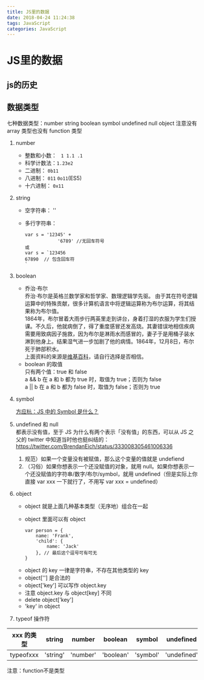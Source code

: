 ```yaml
---
title: JS里的数据
date: 2018-04-24 11:24:38
tags: JavaScript
categories: JavaScript
---
```


# JS里的数据

## js的历史



## 数据类型

七种数据类型：number string boolean symbol undefined null object
注意没有 array 类型也没有 function 类型

1. number
    
    - 整数和小数： ` 1 1.1 .1`
    - 科学计数法：`1.23e2`
    - 二进制： `0b11`
    - 八进制： `011` `0o11`(ES5)
    - 十六进制： `0x11`

2. string

    - 空字符串： ''
    - 多行字符串： 

        ```
        var s = '12345' + 
                    '6789' //无回车符号
        或
        var s = `123456
        67890  // 包含回车符
        `
        ```

3. boolean

    - 乔治·布尔  
    乔治·布尔是英格兰数学家和哲学家、数理逻辑学先驱。
    由于其在符号逻辑运算中的特殊贡献，很多计算机语言中将逻辑运算称为布尔运算，将其结果称为布尔值。  
    1864年，布尔冒着大雨步行两英里走到讲台，身着打湿的衣服为学生们授课。不久后，他就病倒了，得了重度感冒还发高烧。其妻错误地相信疾病需要用致病因子施救，因为布尔是淋雨水而感冒的，妻子于是用桶子装水淋到他身上。结果湿气进一步加剧了他的病情。1864年，12月8日，布尔死于肺部积水。  
    上面资料的来源是[维基百科](https://zh.wikipedia.org/wiki/%E4%B9%94%E6%B2%BB%C2%B7%E5%B8%83%E5%B0%94)，请自行选择是否相信。
    - boolean 的取值  
    只有两个值：true 和 false  
    a && b 在 a 和 b 都为 true 时，取值为 true；否则为 false  
    a || b 在 a 和 b 都为 false 时，取值为 false；否则为 true  
4. symbol

    [方应杭：JS 中的 Symbol 是什么？](https://zhuanlan.zhihu.com/p/22652486)
5. undefined 和 null  
都表示没有值，至于 JS 为什么有两个表示「没有值」的东西，可以从 JS 之父的 twitter 中知道当时他也挺纠结的：https://twitter.com/BrendanEich/status/333008305461006336  
    1. 规范）如果一个变量没有被赋值，那么这个变量的值就是 undefiend
    2. （习俗）如果你想表示一个还没赋值的对象，就用 null。如果你想表示一个还没赋值的字符串/数字/布尔/symbol，就用 undefined（但是实际上你直接 var xxx 一下就行了，不用写 var xxx = undefined）
6. object
    + object 就是上面几种基本类型（无序地）组合在一起
    + object 里面可以有 object  
    
      ```  
      var person = {
          name: 'Frank', 
          'child': {
              name: 'Jack'
          }, // 最后这个逗号可有可无
      }
      ```
      
    - object 的 key 一律是字符串，不存在其他类型的 key
    - object[''] 是合法的
    - object['key'] 可以写作 object.key
    - 注意 object.key 与 object[key] 不同
    - delete object['key']
    - 'key' in object
7. typeof 操作符

| xxx 的类型 | string | number | boolean | symbol | undefined | null | object | function |
| :-: | :-: | :-: | :-: | :-: | :-: | :-: | :-: | :-: |
| typeofxxx | 'string' | 'number' | 'boolean' | 'symbol' | 'undefined' | 'object' | 'object' | 'function' |

注意：function不是类型





